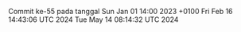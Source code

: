 Commit ke-55 pada tanggal Sun Jan 01 14:00 2023 +0100
Fri Feb 16 14:43:06 UTC 2024
Tue May 14 08:14:32 UTC 2024
